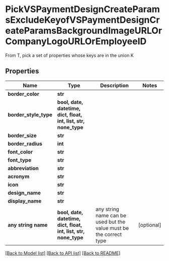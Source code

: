 # PickVSPaymentDesignCreateParamsExcludeKeyofVSPaymentDesignCreateParamsBackgroundImageURLOrCompanyLogoURLOrEmployeeID

From T, pick a set of properties whose keys are in the union K

## Properties
Name | Type | Description | Notes
------------ | ------------- | ------------- | -------------
**border_color** | **str** |  | 
**border_style_type** | **bool, date, datetime, dict, float, int, list, str, none_type** |  | 
**border_size** | **str** |  | 
**border_radius** | **int** |  | 
**font_color** | **str** |  | 
**font_type** | **str** |  | 
**abbreviation** | **str** |  | 
**acronym** | **str** |  | 
**icon** | **str** |  | 
**design_name** | **str** |  | 
**display_name** | **str** |  | 
**any string name** | **bool, date, datetime, dict, float, int, list, str, none_type** | any string name can be used but the value must be the correct type | [optional]

[[Back to Model list]](../README.md#documentation-for-models) [[Back to API list]](../README.md#documentation-for-api-endpoints) [[Back to README]](../README.md)


